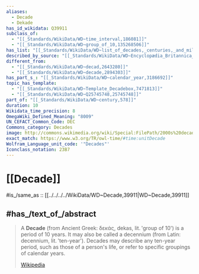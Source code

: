 ```yaml
---
aliases:
  - Decade
  - Dekade
has_id_wikidata: Q39911
subclass_of:
  - "[[_Standards/WikiData/WD~time_interval,186081]]"
  - "[[_Standards/WikiData/WD~group_of_10,135268506]]"
has_list: "[[_Standards/WikiData/WD~list_of_decades,_centuries,_and_millennia,196828]]"
described_by_source: "[[_Standards/WikiData/WD~Encyclopædia_Britannica_11th_edition,867541]]"
different_from:
  - "[[_Standards/WikiData/WD~decad,2643280]]"
  - "[[_Standards/WikiData/WD~decade,2894303]]"
has_part_s_: "[[_Standards/WikiData/WD~calendar_year,3186692]]"
topic_has_template:
  - "[[_Standards/WikiData/WD~Template_Decadebox,7471813]]"
  - "[[_Standards/WikiData/WD~Q25745748,25745748]]"
part_of: "[[_Standards/WikiData/WD~century,578]]"
duration: 10
Wikidata_time_precision: 8
OmegaWiki_Defined_Meaning: "8009"
UN_CEFACT_Common_Code: DEC
Commons_category: Decades
image: http://commons.wikimedia.org/wiki/Special:FilePath/2000s%20decade%20montage3.png
exact_match: https://www.w3.org/TR/owl-time/#time:unitDecade
Wolfram_Language_unit_code: '"Decades"'
Iconclass_notation: 23B7
---
```



# [[Decade]]

#is_/same_as :: [[../../../../WikiData/WD~Decade,39911|WD~Decade,39911]] 

## #has_/text_of_/abstract 

> A **Decade** (from Ancient Greek: δεκάς, dekas, lit. 'group of 10') is a period of 10 years. It may also be called a decennium (from Latin: decennium, lit. 'ten-year'). Decades may describe any ten-year period, such as those of a person's life, or refer to specific groupings of calendar years.
>
> [Wikipedia](https://en.wikipedia.org/wiki/Decade) 

